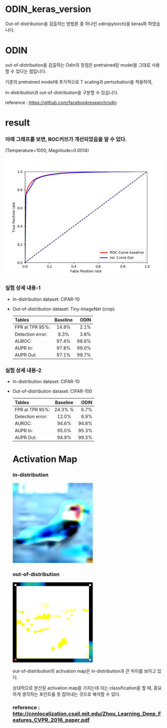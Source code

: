 # ODIN_keras_version
Out-of-distribution을 검출하는 방법론 중 하나인 odin(pytorch)을 keras화 하였습니다.


# ODIN

out-of-distribution을 검출하는 Odin의 장점은 pretrained된 model을 그대로 사용할 수 있다는 점입니다.

기존의 pretrained model에 추가적으로 T scaling과 perturbation을 적용하여,

in-distribution과 out-of-distribution을 구분할 수 있습니다.

reference : https://github.com/facebookresearch/odin


# result

### 아래 그래프를 보면, ROC커브가 개선되었음을 알 수 있다.
  (Temperature=1000, Magnitude=0.0014)
  
![graph](./result/ROC_T_1000_M_0.0014.png)

### 실험 상세 내용-1

- In-distribution dataset: CIFAR-10
  
- Out-of-distribution dataset: Tiny-ImageNet (crop)
 
  | Tables   	|      Baseline      	|  ODIN 	|
  |----------	|:-------------:	|------:	|
  | FPR at TPR 95%:  	| 14.9% 	| 2.1%  	|
  | Detection error: 	|    8.3%   	|  3.8% 	|
  | AUROC: 	| 97.4% 	|    98.6%	|
  | AUPR In:|         97.8%       	|   99.0%    	|
  | AUPR Out:|        97.1%        	|    99.7%   	|
  
  
### 실험 상세 내용-2

- In-distribution dataset: CIFAR-10  

- Out-of-distribution dataset: CIFAR-100 
 
  | Tables   	|      Baseline      	|  ODIN 	|
  |----------	|:-------------:	|------:	|
  | FPR at TPR 95%:  	| 24.3% % 	|  6.7%	|
  | Detection error: 	|   12.0%   	|  6.9% 	|
  | AUROC: 	| 94.6% 	|    94.8%	|
  | AUPR In:|        95.0%        	|    95.3%    	|
  | AUPR Out:|        94.9%        	|    99.3%   	|
  
  
  # Activation Map
  
  ### in-distribution
  
  ![image](./activation_map/activation_map_70_in.png)
  
  ### out-of-distribution
  
  ![image](./activation_map/activation_map_3_out.png)
  
 
  out-of-distribution의 activation map은 in-distribution과 큰 차이를 보이고 있다.
  
  상대적으로 분산된 activation map을 가지는데 이는 classification을 할 때, 중요하게 생각하는 포인트를 못 잡아내는 것으로 해석할 수 있다.
  
 
  ### reference : http://cnnlocalization.csail.mit.edu/Zhou_Learning_Deep_Features_CVPR_2016_paper.pdf
  
  
